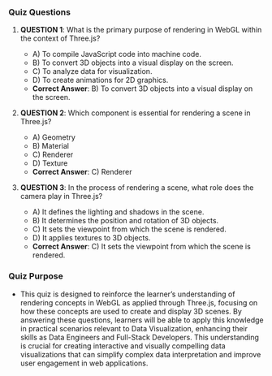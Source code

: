### Quiz Questions ###

1. **QUESTION 1**: What is the primary purpose of rendering in WebGL within the context of Three.js?
   - A) To compile JavaScript code into machine code.
   - B) To convert 3D objects into a visual display on the screen.
   - C) To analyze data for visualization.
   - D) To create animations for 2D graphics.
   - **Correct Answer**: B) To convert 3D objects into a visual display on the screen.

2. **QUESTION 2**: Which component is essential for rendering a scene in Three.js?
   - A) Geometry
   - B) Material
   - C) Renderer
   - D) Texture
   - **Correct Answer**: C) Renderer

3. **QUESTION 3**: In the process of rendering a scene, what role does the camera play in Three.js?
   - A) It defines the lighting and shadows in the scene.
   - B) It determines the position and rotation of 3D objects.
   - C) It sets the viewpoint from which the scene is rendered.
   - D) It applies textures to 3D objects.
   - **Correct Answer**: C) It sets the viewpoint from which the scene is rendered.

### Quiz Purpose ###
- This quiz is designed to reinforce the learner’s understanding of rendering concepts in WebGL as applied through Three.js, focusing on how these concepts are used to create and display 3D scenes. By answering these questions, learners will be able to apply this knowledge in practical scenarios relevant to Data Visualization, enhancing their skills as Data Engineers and Full-Stack Developers. This understanding is crucial for creating interactive and visually compelling data visualizations that can simplify complex data interpretation and improve user engagement in web applications.